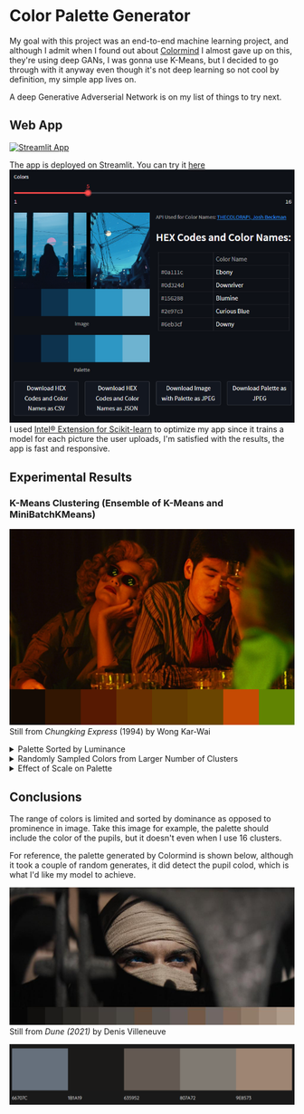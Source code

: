# Color Palette Generator

My goal with this project was an end-to-end machine learning project, and although I admit when I found out about [Colormind](http://colormind.io) I almost gave up on this, they're using deep GANs, I was gonna use K-Means, but I decided to go through with it anyway even though it's not deep learning so not cool by definition, my simple app lives on.

A deep Generative Adverserial Network is on my list of things to try next.

## Web App

[![Streamlit App](https://static.streamlit.io/badges/streamlit_badge_black_white.svg)](https://a-tabaza-color-palette-generator-app-erznb7.streamlit.app)

The app is deployed on Streamlit. You can try it [here](https://a-tabaza-color-palette-generator-app-erznb7.streamlit.app)
![GUI](GUI.png)
 I used [Intel® Extension for Scikit-learn](https://intel.github.io/scikit-learn-intelex/) to optimize my app since it trains a model for each picture the user uploads, I'm satisfied with the results, the app is fast and responsive.

## Experimental Results

### K-Means Clustering (Ensemble of K-Means and MiniBatchKMeans)

![Chungking Express](demo_images/chungking_express.png)
Still from *Chungking Express* (1994) by Wong Kar-Wai

<details>

<summary>Palette Sorted by Luminance</summary>

*k* = 8

![Fallen Angels](demo_images/fallen_angels.jpg)
Still from *Fallen Angels* (1995) by Wong Kar-Wai

*k* = 12

![Drive](demo_images/drive.jpg)
Still from *Drive (2011)* by Nicolas Winding Refn

</details>

<details>

<summary>Randomly Sampled Colors from Larger Number of Clusters</summary>

Stills from *Parasite (2019)* by Bong Joon-ho

*k* = 36

![Parasite](demo_images/parasite_36.png)

*k* = 36, 8 random colors are selected for palette

![Parasite](demo_images/randomly_sampled_parasite.png)

*k* = 36, full palette

![Parasite](demo_images/36_kmeans.png)

*k* = 1, but image was segmented into 36 regions to generate palette

![Parastite](demo_images/36_segmented.png)

</details>

<details>

<summary> Effect of Scale on Palette </summary>

K-Means Clustering (Ensemble of K-Means and MiniBatchKMeans)

Stills from *Parasite (2019)* by Bong Joon-ho

*k* = 8

Scaling Factor = 0.5

![Parasrite](demo_images/parasite_05.png)

Scaling Factor = 0.6

![Parasite](demo_images/parasite_06.png)

Scaling Factor = 0.7

![Parasite](demo_images/parasite_07.png)

Scaling Factor = 0.8

![Parasite](demo_images/parasite_08.png)

Scaling Factor = 0.9

![Parasite](demo_images/parasite_09.png)

</details>

## Conclusions

The range of colors is limited and sorted by dominance as opposed to prominence in image. Take this image for example, the palette should include the color of the pupils, but it doesn't even when I use 16 clusters.

For reference, the palette generated by Colormind is shown below, although it took a couple of random generates, it did detect the pupil colod, which is what I'd like my model to achieve.

![Dune](demo_images/dune_still.jpeg)
Still from *Dune (2021)* by Denis Villeneuve

![Colormind Palette](demo_images/colormind.png)